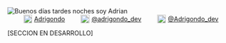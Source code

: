 <!-- <video autoplay="autoplay" loop="loop" muted="muted" playsinline="">
    <source src="Banner Greeting.webm" type="video/webm">
    <source src="Banner Greeting.mov" type="video/quicktime">
</video> -->
<img src="Banner Greeting.gif" alt="Buenos días tardes noches soy Adrian">
<div class="social-media"
style="display: flex; justify-content: space-evenly; align-items: center;"
>
    <div class="linkedin">
        <a href="https://www.linkedin.com/in/adrigondo/" target="_blank"
        style="display: flex; align-items: center;"
        >
            <img src="./img/linkedin.png" alt="Logo de "
            style="height: 1.2rem; width: 1.2rem; padding: 0; margin: 0px 5px;"
            >
            Adrigondo
        </a>
    </div>
    <div class="instagram">
        <a href="https://www.instagram.com/adrigondo_dev/" target="_blank"
        style="display: flex; align-items: center;"
        >
            <img src="./img/instagram.png" alt="Logo de "
            style="height: 1.2rem; width: 1.2rem; padding: 0; margin: 0px 5px;"
            >
            @adrigondo_dev
        </a>
    </div>
    <div class="twitter">
        <a href="https://twitter.com/Adrigondo_dev" target="_blank"
        style="display: flex; align-items: center;"
        >
            <img src="./img/twitter.png" alt="Logo de "
            style="height: 1.2rem; width: 1.2rem; padding: 0; margin: 0px 5px;"
            >
            @Adrigondo_dev
        </a>
    </div>
</div>

<p>[SECCION EN DESARROLLO]</p>
